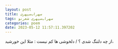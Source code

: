 ```yaml
---
layout: post
title: سهراب‌سپهری
tags: سهراب‌سپهری شعر‌نو
categories: poem
date: 2023-05-12 11:57:11.397202
---
```


از چه دلتنگ شدی ؟ / دلخوشی ها کم نیست : مثلا این خورشید،